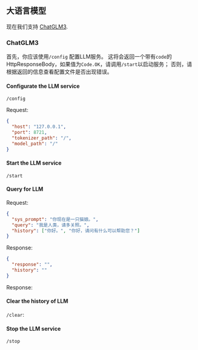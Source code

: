 ## 大语言模型

现在我们支持 [ChatGLM3](https://github.com/THUDM/ChatGLM3).

### ChatGLM3

首先，你应该使用`/config` 配置LLM服务。
这将会返回一个带有`code`的HttpResponseBody，如果值为`Code.OK`，请调用`/start`以启动服务；
否则，请根据返回的信息查看配置文件是否出现错误。

#### Configurate the LLM service
`/config`

Request: 
```json
{
  "host": "127.0.0.1",
  "port": 8721,
  "tokenizer_path": "/",
  "model_path": "/"
}
```

#### Start the LLM service
`/start`

#### Query for LLM

Request:
```json
{
  "sys_prompt": "你现在是一只猫娘。",
  "query": "我是人类，请多关照。",
  "history": ["你好。", "你好，请问有什么可以帮助您？"]
}
```

Response:
```json
{
  "response": "",
  "history": ""
}
```

Response:
#### Clear the history of LLM
`/clear`: 

#### Stop the LLM service
`/stop`
